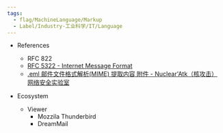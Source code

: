 ```yaml
---
tags:
  - flag/MachineLanguage/Markup
  - Label/Industry-工业科学/IT/Language
---
```


- References
    - RFC 822
    - [RFC 5322 - Internet Message Format](https://datatracker.ietf.org/doc/html/rfc5322)
    - [.eml 邮件文件格式解析(MIME) 提取内容 附件 - Nuclear'Atk（核攻击）网络安全实验室](https://lcx.cc/post/4597/)

- Ecosystem
    - Viewer
        - Mozzila Thunderbird
        - DreamMail

